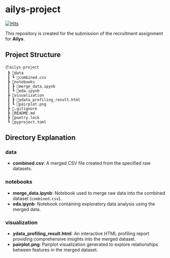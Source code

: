 # ailys-project
[![Hits](https://hits.seeyoufarm.com/api/count/incr/badge.svg?url=https%3A%2F%2Fgithub.com%2Fseaweedsoup98%2Failys-project&count_bg=%2379C83D&title_bg=%23555555&icon=&icon_color=%23E7E7E7&title=hits&edge_flat=false)](https://hits.seeyoufarm.com)

This repository is created for the submission of the recruitment assignment for **Ailys**.

## Project Structure

```
📦ailys-project
 ┣ 📂data
 ┃ ┗ 📜combined.csv
 ┣ 📂notebooks
 ┃ ┣ 📜merge_data.ipynb
 ┃ ┗ 📜eda.ipynb
 ┣ 📂visualization
 ┃ ┣ 📜ydata_profiling_result.html
 ┃ ┗ 📜pairplot.png
 ┣ 📜.gitignore
 ┣ 📜README.md
 ┣ 📜poetry.lock
 ┗ 📜pyproject.toml
```

## Directory Explanation

### data
- **combined.csv**: A merged CSV file created from the specified raw datasets.

### notebooks
- **merge_data.ipynb**: Notebook used to merge raw data into the combined dataset (`combined.csv`).
- **eda.ipynb**: Notebook containing exploratory data analysis using the merged data.

### visualization
- **ydata_profiling_result.html**: An interactive HTML profiling report providing comprehensive insights into the merged dataset.
- **pairplot.png**: Pairplot visualization generated to explore relationships between features in the merged dataset.

